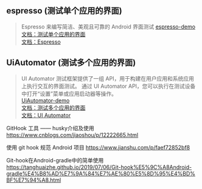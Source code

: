 ## espresso (测试单个应用的界面)
>Espresso 来编写简洁、美观且可靠的 Android 界面测试
[espresso-demo](https://github.com/android/testing-samples/tree/master/ui/espresso/BasicSample)  
[文档：测试单个应用的界面](https://developer.android.com/training/testing/ui-testing/espresso-testing)  
[文档：Espresso](https://developer.android.com/training/testing/espresso)  

## UiAutomator (测试多个应用的界面)
>UI Automator 测试框架提供了一组 API，用于构建在用户应用和系统应用上执行交互的界面测试。
>通过 UI Automator API，您可以执行在测试设备中打开“设置”菜单或应用启动器等操作。  
[UiAutomator-demo](https://github.com/android/testing-samples/blob/master/ui/uiautomator/BasicSample)  
[文档：测试多个应用的界面](https://developer.android.com/training/testing/ui-testing/uiautomator-testing)  
[文档：UI Automator](https://developer.android.com/training/testing/ui-automator)  

GitHook 工具 —— husky介绍及使用
https://www.cnblogs.com/jiaoshou/p/12222665.html

使用 git hook 规范 Android 项目
https://www.jianshu.com/p/faef72852bf8

Git-hook在Android-gradle中的简单使用
https://tanghuaizhe.github.io/2019/07/06/Git-hook%E5%9C%A8Android-gradle%E4%B8%AD%E7%9A%84%E7%AE%80%E5%8D%95%E4%BD%BF%E7%94%A8.html


